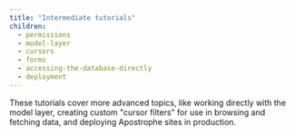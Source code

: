 ```yaml
---
title: "Intermediate tutorials"
children:
  - permissions
  - model-layer
  - cursors
  - forms
  - accessing-the-database-directly
  - deployment
---
```


These tutorials cover more advanced topics, like working directly with the model layer, creating custom "cursor filters" for use in browsing and fetching data, and deploying Apostrophe sites in production.

